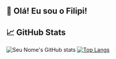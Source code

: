 ## 👋 Olá! Eu sou o Filipi!

## 📈 GitHub Stats

![Seu Nome's GitHub stats](https://github-readme-stats.vercel.app/api?username=Filip3ra&show_icons=true&theme=github_dark&hide_title=true)
[![Top Langs](https://github-readme-stats.vercel.app/api/top-langs/?username=Filip3ra&layout=compact&theme=github_dark)](https://github.com/Filip3ra)
